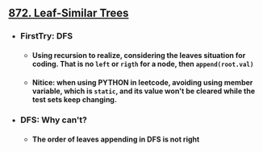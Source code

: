 ## [872. Leaf-Similar Trees](https://leetcode.com/problems/leaf-similar-trees/?envType=study-plan-v2&envId=leetcode-75)
- ### FirstTry: DFS
  - #### Using recursion to realize, considering the leaves situation for coding. That is no `left` or `rigth` for a node, then `append(root.val)`
  - #### Nitice: when using PYTHON in leetcode, avoiding using member variable, which is `static`, and its value won't be cleared while the test sets keep changing.
- ### DFS: Why can't?
  - #### The order of leaves appending in DFS is not right
  
